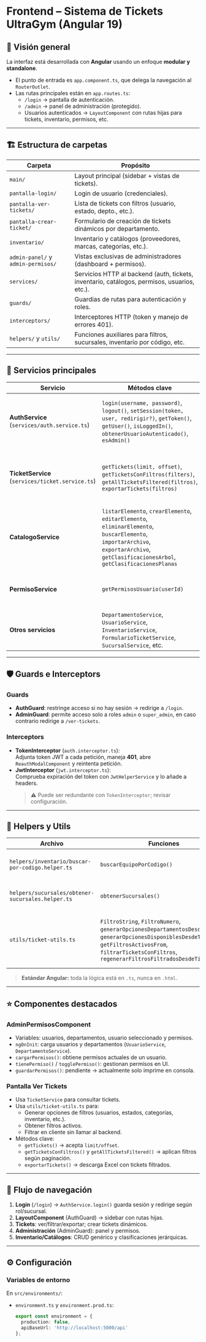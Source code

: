 # Frontend – Sistema de Tickets UltraGym (Angular 19)

## 📌 Visión general
La interfaz está desarrollada con **Angular** usando un enfoque **modular y standalone**.  

- El punto de entrada es `app.component.ts`, que delega la navegación al `RouterOutlet`.  
- Las rutas principales están en `app.routes.ts`:  
  - `/login` → pantalla de autenticación.  
  - `/admin` → panel de administración (protegido).  
  - Usuarios autenticados → `LayoutComponent` con rutas hijas para tickets, inventario, permisos, etc.  

---

## 🏗️ Estructura de carpetas

| Carpeta | Propósito |
|---------|-----------|
| `main/` | Layout principal (sidebar + vistas de tickets). |
| `pantalla-login/` | Login de usuario (credenciales). |
| `pantalla-ver-tickets/` | Lista de tickets con filtros (usuario, estado, depto., etc.). |
| `pantalla-crear-ticket/` | Formulario de creación de tickets dinámicos por departamento. |
| `inventario/` | Inventario y catálogos (proveedores, marcas, categorías, etc.). |
| `admin-panel/` y `admin-permisos/` | Vistas exclusivas de administradores (dashboard + permisos). |
| `services/` | Servicios HTTP al backend (auth, tickets, inventario, catálogos, permisos, usuarios, etc.). |
| `guards/` | Guardias de rutas para autenticación y roles. |
| `interceptors/` | Interceptores HTTP (token y manejo de errores 401). |
| `helpers/` y `utils/` | Funciones auxiliares para filtros, sucursales, inventario por código, etc. |

---

## 🔌 Servicios principales

| Servicio | Métodos clave | Descripción |
|----------|---------------|-------------|
| **AuthService** (`services/auth.service.ts`) | `login(username, password)`, `logout()`, `setSession(token, user, redirigir?)`, `getToken()`, `getUser()`, `isLoggedIn()`, `obtenerUsuarioAutenticado()`, `esAdmin()` | Gestiona autenticación; persiste sesión en `localStorage`; redirige según rol/sucursal. |
| **TicketService** (`services/ticket.service.ts`) | `getTickets(limit, offset)`, `getTicketsConFiltros(filters)`, `getAllTicketsFiltered(filtros)`, `exportarTickets(filtros)` | Centraliza solicitudes de tickets, con soporte de filtros y exportación a Excel. |
| **CatalogoService** | `listarElemento`, `crearElemento`, `editarElemento`, `eliminarElemento`, `buscarElemento`, `importarArchivo`, `exportarArchivo`, `getClasificacionesArbol`, `getClasificacionesPlanas` | CRUD genérico de catálogos y métodos específicos para clasificaciones jerárquicas. |
| **PermisoService** | `getPermisosUsuario(userId)` | Consulta y asignación de permisos en el panel administrativo. |
| **Otros servicios** | `DepartamentoService`, `UsuarioService`, `InventarioService`, `FormularioTicketService`, `SucursalService`, etc. | Operaciones CRUD auxiliares. |

---

## 🛡️ Guards e Interceptors

### Guards
- **AuthGuard**: restringe acceso si no hay sesión → redirige a `/login`.  
- **AdminGuard**: permite acceso solo a roles `admin` o `super_admin`, en caso contrario redirige a `/ver-tickets`.  

### Interceptors
- **TokenInterceptor** (`auth.interceptor.ts`):  
  Adjunta token JWT a cada petición, maneja **401**, abre `ReauthModalComponent` y reintenta petición.  
- **JwtInterceptor** (`jwt.interceptor.ts`):  
  Comprueba expiración del token con `JwtHelperService` y lo añade a headers.  
  > ⚠️ Puede ser redundante con `TokenInterceptor`; revisar configuración.  

---

## 🧰 Helpers y Utils

| Archivo | Funciones | Descripción |
|---------|-----------|-------------|
| `helpers/inventario/buscar-por-codigo.helper.ts` | `buscarEquipoPorCodigo()` | Consulta GET a `inventario/buscar-por-codigo` con token en headers. |
| `helpers/sucursales/obtener-sucursales.helper.ts` | `obtenerSucursales()` | GET a `sucursales/listar` con token en headers. |
| `utils/ticket-utils.ts` | `FiltroString`, `FiltroNumero`, `generarOpcionesDepartamentosDesdeTickets`, `generarOpcionesDisponiblesDesdeTickets`, `getFiltrosActivosFrom`, `filtrarTicketsConFiltros`, `regenerarFiltrosFiltradosDesdeTickets` | Tipos y funciones para construir filtros dinámicos, aplicar filtros en cliente y recalcular opciones disponibles. |

> **Estándar Angular:** toda la lógica está en `.ts`, nunca en `.html`.  

---

## ⭐ Componentes destacados

### AdminPermisosComponent
- Variables: usuarios, departamentos, usuario seleccionado y permisos.  
- `ngOnInit`: carga usuarios y departamentos (`UsuarioService`, `DepartamentoService`).  
- `cargarPermisos()`: obtiene permisos actuales de un usuario.  
- `tienePermiso()` / `togglePermiso()`: gestionan permisos en UI.  
- `guardarPermisos()`: pendiente → actualmente solo imprime en consola.  

### Pantalla **Ver Tickets**
- Usa `TicketService` para consultar tickets.  
- Usa `utils/ticket-utils.ts` para:
  - Generar opciones de filtros (usuarios, estados, categorías, inventario, etc.).  
  - Obtener filtros activos.  
  - Filtrar en cliente sin llamar al backend.  
- Métodos clave:  
  - `getTickets()` → acepta `limit/offset`.  
  - `getTicketsConFiltros()` y `getAllTicketsFiltered()` → aplican filtros según paginación.  
  - `exportarTickets()` → descarga Excel con tickets filtrados.  

---

## 🔁 Flujo de navegación

1. **Login** (`/login`) → `AuthService.login()` guarda sesión y redirige según rol/sucursal.  
2. **LayoutComponent** (AuthGuard) → sidebar con rutas hijas.  
3. **Tickets**: ver/filtrar/exportar; crear tickets dinámicos.  
4. **Administración** (AdminGuard): panel y permisos.  
5. **Inventario/Catálogos**: CRUD genérico y clasificaciones jerárquicas.  

---

## ⚙️ Configuración

### Variables de entorno
En `src/environments/`:

- `environment.ts` y `environment.prod.ts`:  
  ```ts
  export const environment = {
    production: false,
    apiBaseUrl: 'http://localhost:5000/api'
  };
